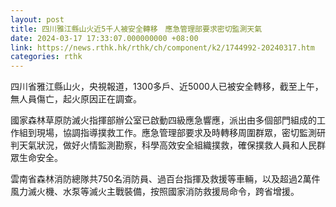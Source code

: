 ```yaml
---
layout: post
title: 四川雅江縣山火近5千人被安全轉移　應急管理部要求密切監測天氣
date: 2024-03-17 17:33:07.000000000 +08:00
link: https://news.rthk.hk/rthk/ch/component/k2/1744992-20240317.htm
categories: rthk
---
```


四川省雅江縣山火，央視報道，1300多戶、近5000人已被安全轉移，截至上午，無人員傷亡，起火原因正在調查。

國家森林草原防滅火指揮部辦公室已啟動四級應急響應，派出由多個部門組成的工作組到現場，協調指導撲救工作。應急管理部要求及時轉移周圍群眾，密切監測研判天氣狀況，做好火情監測勘察，科學高效安全組織撲救，確保撲救人員和人民群眾生命安全。

雲南省森林消防總隊共750名消防員、過百台指揮及救援等車輛，以及超過2萬件風力滅火機、水泵等滅火主戰裝備，按照國家消防救援局命令，跨省增援。
